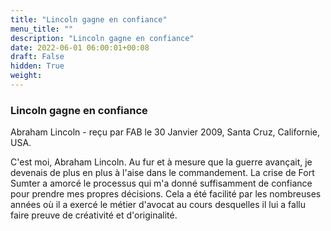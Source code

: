 ```yaml
---
title: "Lincoln gagne en confiance"
menu_title: ""
description: "Lincoln gagne en confiance"
date: 2022-06-01 06:00:01+00:08
draft: False
hidden: True
weight:
---
```

### Lincoln gagne en confiance

Abraham Lincoln - reçu par FAB le 30 Janvier 2009, Santa Cruz, Californie, USA.

C'est moi, Abraham Lincoln.
Au fur et à mesure que la guerre avançait, je devenais de plus en plus à l'aise dans le commandement. La crise de Fort Sumter a amorcé le processus qui m'a donné suffisamment de confiance pour prendre mes propres décisions. Cela a été facilité par les nombreuses années  où il a exercé le métier d'avocat au cours desquelles il lui a fallu faire preuve de créativité et d'originalité.
